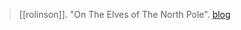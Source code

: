 > [[rolinson]]. "On The Elves of The North Pole". [blog](https://aryaakasha.com/2019/12/25/on-the-elves-of-the-north-pole/)